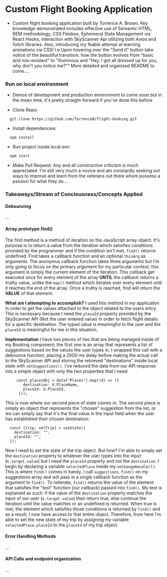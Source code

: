 # Custom Flight Booking Application

- Custom flight booking application built by Torrence A. Brown. Key knowledge demonstrated includes effective use of Semantic HTML, BEM methodology, CSS Flexbox, Ephemeral State Management via React Hooks, interaction with SkyScanner Api utilizing both *Axios* and *Fetch* libraries. Also, introducing my feable attempt at learning animations via CSS! I.e Upon hovering over the "Send it" button take notice of the beautiful transition, how the button evolves from "basic and non-existent" to "illuminous and "Hey, I got all dressed up for you, why don't you notice me?"" More detailed and organized README to come....

### Run on local environment 
- Demos of development and production environment to come soon but in the mean time, it's pretty straight-forward if you've done this before

- Clone Repo: 
```
  git clone https://github.com/TorrenceB/flight-booking.git
```
- Install dependencies: 
```
  npm install
```
- Run project inside local env: 
```
  npm start
```
- Make Pull Request: 
  Any and all *constructive* criticism is much appreciated. I'm still very much a novice and am constantly seeking out ways to improve and learn from the veterans     out there whom possess a passion for what they do...  
  
### Takeaways/Stream of Conciousness/Concepts Applied

#### **Debouncing** 
...

#### **Array.prototype.find()**
The find method is a method of iteration on the JavaScript array object. It's purpose is to return a value from the iteration which satisfies conditions    provided by the programmer and if the condition isn't met, ```find()``` returns undefined. Find takes a callback function and an optional ```thisArg``` as arguments. The anonymus callback function takes three arguments but I'm only going to focus on the primary argument for my particular context; this argument is simply the current element of the iteration. This callback get executed once for every element of the array **UNTIL** the callback returns a truthy value, unlike the ```map()``` method which iterates over every element until it reaches the end of the array. Once a truthy is reached, find will return the **VALUE** of that element. 

**What am I attempting to accomplish?**
I used this method in my application in order to get the values attached to the object related to the users entry. This is necessary because I need the ```placeId``` property provided by the SkyScanner API (Not the user entered value) in order to fetch flight details for a specific destination. The typed value is meaningful to the user and the ```placeId``` is meaningful for me in this situation.

**Implementation**
I have two pieces of two that are being managed inside of my Booking component; the first one is an array that represents a list of suggestions based on the values the user types in. I wrapped this call with a debounce function, placing a 2000 ms delay before making the actual call to the SkyScanner API and storing the retrieved "destinations" inside local state with ```setSuggestions()```. I've reduced the data from our API response into a simple object with only the two properties that I need: 
```
     const placesObj = data["Places"].map((d) => ({
        destination: d.PlaceName,
        placeId: d.PlaceId,
      }));
```      
This is now where our second piece of state comes in. The second piece is simply an object that represents the "chosen" suggestion from the list, or we can simply say that it's the final value in the input field when the user has established their chosen destination: 
```
  const [trip, setTrip] = useState({
    destination: "",
    placeId: "",
  });
```
Now I need to set the state of the trip object. But how? I'm able to simply set the ```destination``` property to whatever the user types into the input (```e.target.value```) but I need the ```placeId``` property and not the ```destination```. I begin by declaring a variable ```selectedPlace``` inside my ```onChangeHandler()```. This is where ```find()``` comes in handy. I call ```suggestions.find()``` on my suggestions array and will pass in a single callback function as the argument to ```find()```. To reiterate, ```find()``` returns the value of the element that satisfies the "test" function (our callback) passed into ```find()```. My test is explained as such: if the value of the ```destination``` property matches the input of our user (```e.target.value```) then return true, else continue the iteration until the value matches or an undefined is returned. When true is met, the element which satisfies those conditions is returned by ```find()``` and as a result, I now have access to that entire object. Therefore, from here I'm able to set the new state of my trip by assigning my variable ```selectedPlace.placeId``` to the ```placeId``` of my trip object.    

#### **Error Handling Methods**
...

#### **API Calls and endpoint organization**
...
